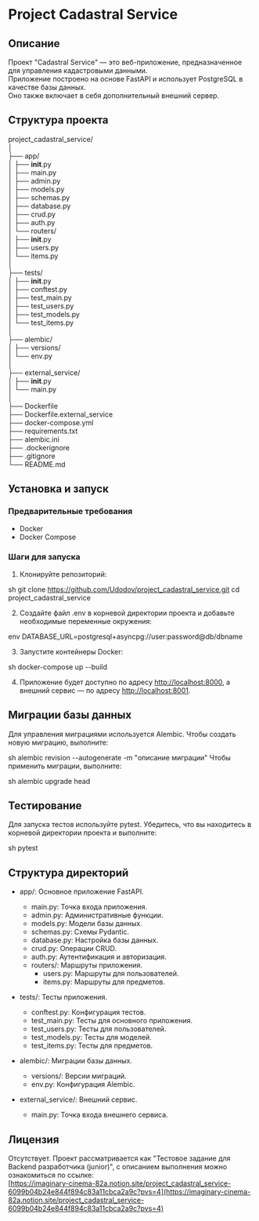 # Project Cadastral Service

## Описание

Проект "Cadastral Service" — это веб-приложение, предназначенное для управления кадастровыми данными.<br>
Приложение построено на основе FastAPI и использует PostgreSQL в качестве базы данных.<br> Оно также включает в себя дополнительный внешний сервер.

## Структура проекта

project_cadastral_service/<br>
│<br>
├── app/<br>
│   ├── __init__.py<br>
│   ├── main.py<br>
│   ├── admin.py<br>
│   ├── models.py<br>
│   ├── schemas.py<br>
│   ├── database.py<br>
│   ├── crud.py<br>
│   ├── auth.py<br>
│   └── routers/<br>
│       ├── __init__.py<br>
│       ├── users.py<br>
│       └── items.py<br>
│<br>
├── tests/<br>
│   ├── __init__.py<br>
│   ├── conftest.py<br>
│   ├── test_main.py<br>
│   ├── test_users.py<br>
│   ├── test_models.py<br>
│   └── test_items.py<br>
│<br>
├── alembic/<br>
│   ├── versions/<br>
│   └── env.py<br>
│<br>
├── external_service/<br>
│   ├── __init__.py<br>
│   └── main.py<br>
│<br>
├── Dockerfile<br>
├── Dockerfile.external_service<br>
├── docker-compose.yml<br>
├── requirements.txt<br>
├── alembic.ini<br>
├── .dockerignore<br>
├── .gitignore<br>
└── README.md<br>

## Установка и запуск

### Предварительные требования

- Docker
- Docker Compose

### Шаги для запуска

1. Клонируйте репозиторий:

    
sh
    git clone https://github.com/Udodov/project_cadastral_service.git 
    cd project_cadastral_service   
    
2. Создайте файл .env в корневой директории проекта и добавьте необходимые переменные окружения:

    
env
    DATABASE_URL=postgresql+asyncpg://user:password@db/dbname   
    
 
3. Запустите контейнеры Docker:
 
    
sh
    docker-compose up --build
    
 
4. Приложение будет доступно по адресу [http://localhost:8000](http://localhost:8000), а внешний сервис — по адресу [http://localhost:8001](http://localhost:8001).

## Миграции базы данных

Для управления миграциями используется Alembic. Чтобы создать новую миграцию, выполните:

sh
alembic revision --autogenerate -m "описание миграции"
Чтобы применить миграции, выполните:

sh
alembic upgrade head
## Тестирование

Для запуска тестов используйте pytest. Убедитесь, что вы находитесь в корневой директории проекта и выполните:

sh
pytest
## Структура директорий

- app/: Основное приложение FastAPI.
  - main.py: Точка входа приложения.
  - admin.py: Административные функции.
  - models.py: Модели базы данных.
  - schemas.py: Схемы Pydantic.
  - database.py: Настройка базы данных.
  - crud.py: Операции CRUD.
  - auth.py: Аутентификация и авторизация.
  - routers/: Маршруты приложения.
    - users.py: Маршруты для пользователей.
    - items.py: Маршруты для предметов.

- tests/: Тесты приложения.
  - conftest.py: Конфигурация тестов.
  - test_main.py: Тесты для основного приложения.
  - test_users.py: Тесты для пользователей.
  - test_models.py: Тесты для моделей.
  - test_items.py: Тесты для предметов.

- alembic/: Миграции базы данных.
  - versions/: Версии миграций.
  - env.py: Конфигурация Alembic.

- external_service/: Внешний сервис.
  - main.py: Точка входа внешнего сервиса.

## Лицензия

Отсутствует. Проект рассматривается как "Тестовое задание для Backend разработчика (junior)", с описанием выполнения можно ознакомиться по ссылке:<br>
[https://imaginary-cinema-82a.notion.site/project_cadastral_service-6099b04b24e844f894c83a11cbca2a9c?pvs=4](https://imaginary-cinema-82a.notion.site/project_cadastral_service-6099b04b24e844f894c83a11cbca2a9c?pvs=4)
